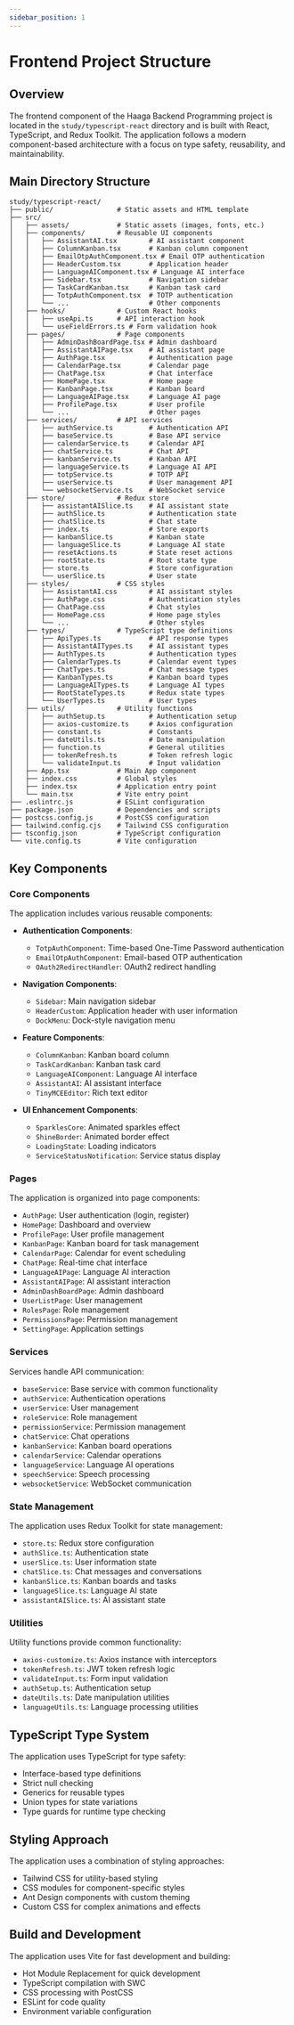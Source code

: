 ```yaml
---
sidebar_position: 1
---
```


# Frontend Project Structure

## Overview

The frontend component of the Haaga Backend Programming project is located in the `study/typescript-react` directory and is built with React, TypeScript, and Redux Toolkit. The application follows a modern component-based architecture with a focus on type safety, reusability, and maintainability.

## Main Directory Structure

```
study/typescript-react/
├── public/                # Static assets and HTML template
├── src/
│   ├── assets/            # Static assets (images, fonts, etc.)
│   ├── components/        # Reusable UI components
│   │   ├── AssistantAI.tsx        # AI assistant component
│   │   ├── ColumnKanban.tsx       # Kanban column component
│   │   ├── EmailOtpAuthComponent.tsx # Email OTP authentication
│   │   ├── HeaderCustom.tsx       # Application header
│   │   ├── LanguageAIComponent.tsx # Language AI interface
│   │   ├── Sidebar.tsx            # Navigation sidebar
│   │   ├── TaskCardKanban.tsx     # Kanban task card
│   │   ├── TotpAuthComponent.tsx  # TOTP authentication
│   │   └── ...                    # Other components
│   ├── hooks/             # Custom React hooks
│   │   ├── useApi.ts      # API interaction hook
│   │   └── useFieldErrors.ts # Form validation hook
│   ├── pages/             # Page components
│   │   ├── AdminDashBoardPage.tsx # Admin dashboard
│   │   ├── AssistantAIPage.tsx    # AI assistant page
│   │   ├── AuthPage.tsx           # Authentication page
│   │   ├── CalendarPage.tsx       # Calendar page
│   │   ├── ChatPage.tsx           # Chat interface
│   │   ├── HomePage.tsx           # Home page
│   │   ├── KanbanPage.tsx         # Kanban board
│   │   ├── LanguageAIPage.tsx     # Language AI page
│   │   ├── ProfilePage.tsx        # User profile
│   │   └── ...                    # Other pages
│   ├── services/          # API services
│   │   ├── authService.ts         # Authentication API
│   │   ├── baseService.ts         # Base API service
│   │   ├── calendarService.ts     # Calendar API
│   │   ├── chatService.ts         # Chat API
│   │   ├── kanbanService.ts       # Kanban API
│   │   ├── languageService.ts     # Language AI API
│   │   ├── totpService.ts         # TOTP API
│   │   ├── userService.ts         # User management API
│   │   └── websocketService.ts    # WebSocket service
│   ├── store/             # Redux store
│   │   ├── assistantAISlice.ts    # AI assistant state
│   │   ├── authSlice.ts           # Authentication state
│   │   ├── chatSlice.ts           # Chat state
│   │   ├── index.ts               # Store exports
│   │   ├── kanbanSlice.ts         # Kanban state
│   │   ├── languageSlice.ts       # Language AI state
│   │   ├── resetActions.ts        # State reset actions
│   │   ├── rootState.ts           # Root state type
│   │   ├── store.ts               # Store configuration
│   │   └── userSlice.ts           # User state
│   ├── styles/            # CSS styles
│   │   ├── AssistantAI.css        # AI assistant styles
│   │   ├── AuthPage.css           # Authentication styles
│   │   ├── ChatPage.css           # Chat styles
│   │   ├── HomePage.css           # Home page styles
│   │   └── ...                    # Other styles
│   ├── types/             # TypeScript type definitions
│   │   ├── ApiTypes.ts            # API response types
│   │   ├── AssistantAITypes.ts    # AI assistant types
│   │   ├── AuthTypes.ts           # Authentication types
│   │   ├── CalendarTypes.ts       # Calendar event types
│   │   ├── ChatTypes.ts           # Chat message types
│   │   ├── KanbanTypes.ts         # Kanban board types
│   │   ├── LanguageAITypes.ts     # Language AI types
│   │   ├── RootStateTypes.ts      # Redux state types
│   │   └── UserTypes.ts           # User types
│   ├── utils/             # Utility functions
│   │   ├── authSetup.ts           # Authentication setup
│   │   ├── axios-customize.ts     # Axios configuration
│   │   ├── constant.ts            # Constants
│   │   ├── dateUtils.ts           # Date manipulation
│   │   ├── function.ts            # General utilities
│   │   ├── tokenRefresh.ts        # Token refresh logic
│   │   └── validateInput.ts       # Input validation
│   ├── App.tsx            # Main App component
│   ├── index.css          # Global styles
│   ├── index.tsx          # Application entry point
│   └── main.tsx           # Vite entry point
├── .eslintrc.js           # ESLint configuration
├── package.json           # Dependencies and scripts
├── postcss.config.js      # PostCSS configuration
├── tailwind.config.cjs    # Tailwind CSS configuration
├── tsconfig.json          # TypeScript configuration
└── vite.config.ts         # Vite configuration
```

## Key Components

### Core Components

The application includes various reusable components:

- **Authentication Components**:

  - `TotpAuthComponent`: Time-based One-Time Password authentication
  - `EmailOtpAuthComponent`: Email-based OTP authentication
  - `OAuth2RedirectHandler`: OAuth2 redirect handling

- **Navigation Components**:

  - `Sidebar`: Main navigation sidebar
  - `HeaderCustom`: Application header with user information
  - `DockMenu`: Dock-style navigation menu

- **Feature Components**:

  - `ColumnKanban`: Kanban board column
  - `TaskCardKanban`: Kanban task card
  - `LanguageAIComponent`: Language AI interface
  - `AssistantAI`: AI assistant interface
  - `TinyMCEEditor`: Rich text editor

- **UI Enhancement Components**:
  - `SparklesCore`: Animated sparkles effect
  - `ShineBorder`: Animated border effect
  - `LoadingState`: Loading indicators
  - `ServiceStatusNotification`: Service status display

### Pages

The application is organized into page components:

- `AuthPage`: User authentication (login, register)
- `HomePage`: Dashboard and overview
- `ProfilePage`: User profile management
- `KanbanPage`: Kanban board for task management
- `CalendarPage`: Calendar for event scheduling
- `ChatPage`: Real-time chat interface
- `LanguageAIPage`: Language AI interaction
- `AssistantAIPage`: AI assistant interaction
- `AdminDashBoardPage`: Admin dashboard
- `UserListPage`: User management
- `RolesPage`: Role management
- `PermissionsPage`: Permission management
- `SettingPage`: Application settings

### Services

Services handle API communication:

- `baseService`: Base service with common functionality
- `authService`: Authentication operations
- `userService`: User management
- `roleService`: Role management
- `permissionService`: Permission management
- `chatService`: Chat operations
- `kanbanService`: Kanban board operations
- `calendarService`: Calendar operations
- `languageService`: Language AI operations
- `speechService`: Speech processing
- `websocketService`: WebSocket communication

### State Management

The application uses Redux Toolkit for state management:

- `store.ts`: Redux store configuration
- `authSlice.ts`: Authentication state
- `userSlice.ts`: User information state
- `chatSlice.ts`: Chat messages and conversations
- `kanbanSlice.ts`: Kanban boards and tasks
- `languageSlice.ts`: Language AI state
- `assistantAISlice.ts`: AI assistant state

### Utilities

Utility functions provide common functionality:

- `axios-customize.ts`: Axios instance with interceptors
- `tokenRefresh.ts`: JWT token refresh logic
- `validateInput.ts`: Form input validation
- `authSetup.ts`: Authentication setup
- `dateUtils.ts`: Date manipulation utilities
- `languageUtils.ts`: Language processing utilities

## TypeScript Type System

The application uses TypeScript for type safety:

- Interface-based type definitions
- Strict null checking
- Generics for reusable types
- Union types for state variations
- Type guards for runtime type checking

## Styling Approach

The application uses a combination of styling approaches:

- Tailwind CSS for utility-based styling
- CSS modules for component-specific styles
- Ant Design components with custom theming
- Custom CSS for complex animations and effects

## Build and Development

The application uses Vite for fast development and building:

- Hot Module Replacement for quick development
- TypeScript compilation with SWC
- CSS processing with PostCSS
- ESLint for code quality
- Environment variable configuration

